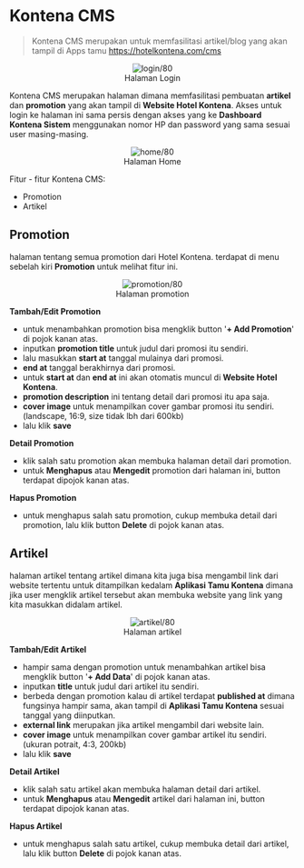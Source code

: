 # Kontena CMS

> Kontena CMS merupakan untuk memfasilitasi artikel/blog yang akan tampil di Apps tamu https://hotelkontena.com/cms

<figure align="center">
  <img src="./public_relation/_assets/login.png" alt="login/80" />
  <figcaption align="center">Halaman Login</figcaption>
</figure>

Kontena CMS merupakan halaman dimana memfasilitasi pembuatan **artikel** dan **promotion** yang akan tampil di **Website Hotel Kontena**. Akses untuk login ke halaman ini sama persis dengan akses yang ke **Dashboard Kontena Sistem** menggunakan nomor HP dan password yang sama sesuai user masing-masing.

<figure align="center">
  <img src="./public_relation/_assets/home.png" alt="home/80" />
  <figcaption align="center">Halaman Home</figcaption>
</figure>


Fitur - fitur Kontena CMS:
- Promotion
- Artikel

## Promotion
halaman tentang semua promotion dari Hotel Kontena. terdapat di menu sebelah kiri **Promotion** untuk melihat fitur ini.

<figure align="center">
  <img src="./public_relation/_assets/promotion.png" alt="promotion/80" />
  <figcaption align="center">Halaman promotion</figcaption>
</figure>

**Tambah/Edit Promotion**
- untuk menambahkan promotion bisa mengklik button '**+ Add Promotion**' di pojok kanan atas.
- inputkan **promotion title** untuk judul dari promosi itu sendiri.
- lalu masukkan **start at** tanggal mulainya dari promosi.
- **end at** tanggal berakhirnya dari promosi.
- untuk **start at** dan **end at** ini akan otomatis muncul di **Website Hotel Kontena**.
- **promotion description** ini tentang detail dari promosi itu apa saja.
- **cover image** untuk menampilkan cover gambar promosi itu sendiri. (landscape, 16:9, size tidak lbh dari 600kb)
- lalu klik **save**

**Detail Promotion**
- klik salah satu promotion akan membuka halaman detail dari promotion.
- untuk **Menghapus** atau **Mengedit** promotion dari halaman ini, button terdapat dipojok kanan atas. 

**Hapus Promotion**
- untuk menghapus salah satu promotion, cukup membuka detail dari promotion, lalu klik button **Delete** di pojok kanan atas.

## Artikel
halaman artikel tentang artikel dimana kita juga bisa mengambil link dari website tertentu untuk ditampilkan kedalam **Aplikasi Tamu Kontena** dimana jika user mengklik artikel tersebut akan membuka website yang link yang kita masukkan didalam artikel.

<figure align="center">
  <img src="./public_relation/_assets/artikel.png" alt="artikel/80" />
  <figcaption align="center">Halaman artikel</figcaption>
</figure>

**Tambah/Edit Artikel**
- hampir sama dengan promotion untuk menambahkan artikel bisa mengklik button '**+ Add Data**' di pojok kanan atas.
- inputkan **title** untuk judul dari artikel itu sendiri.
- berbeda dengan promotion kalau di artikel terdapat **published at** dimana fungsinya hampir sama, akan tampil di **Aplikasi Tamu Kontena** sesuai tanggal yang diinputkan.
- **external link** merupakan jika artikel mengambil dari website lain.
- **cover image** untuk menampilkan cover gambar artikel itu sendiri. (ukuran potrait, 4:3, 200kb)
- lalu klik **save**

**Detail Artikel**
- klik salah satu artikel akan membuka halaman detail dari artikel.
- untuk **Menghapus** atau **Mengedit** artikel dari halaman ini, button terdapat dipojok kanan atas. 

**Hapus Artikel**
- untuk menghapus salah satu artikel, cukup membuka detail dari artikel, lalu klik button **Delete** di pojok kanan atas.


